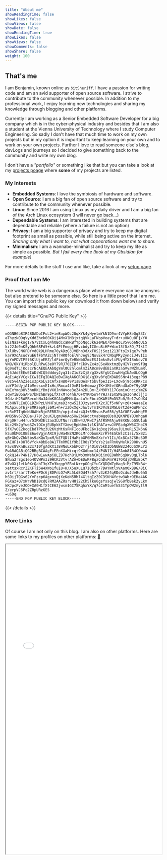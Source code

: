 ```yaml
---
title: "About me"
showReadingTime: false
showLikes: false
showViews: false
showDate: false
showReadingTime: true
showLikes: false
showViews: false
showComments: false
showShare: false
weight: 100
---
```


## That's me

I am Benjamin, known online as `bitSheriff`. I have a passion for writing code and am an avid supporter of open source software. I strive to contribute to the community whenever possible. In addition to my professional work, I enjoy learning new technologies and sharing my knowledge through blogging and other platforms.

Currently I am working as a Senior Embedded Software Developer for a big company which is in the cyber-physical industry and besides that I am also a student at the Vienna University of Technology where I study Computer Engineering. So sadly I don't have that much time to work on my own projects but in my option it is important to keep learning on your own and to work on your own projects. Further I love to read someone else's blog, devLogs and journeys so I decided to give something back to the community and write my own blog.

I don't have a *"portfolio"* or something like that but you can take a look at my [projects poage](/projects) where **some** of my projects are listed.

### My Interests

- **Embedded Systems**: I love the symbiosis of hardware and software.
- **Open Source**: I am a big fan of open source software and try to contribute to the community whenever possible.
- **Linux**: Since 2016 I am using Linux as my daily driver and I am a big fan of the Arch Linux ecosystem (I will never go back...)
- **Dependable Systems**: I am interested in building systems that are dependable and reliable (where a failure is not an option)
- **Privacy**: I am a big supporter of privacy and try to keep my digital footprint as small as possible, while still being active on the internet. *Sharing only what I want to, not what copeorations want me to share.*
- **Minimalism**: I am a wannabe-minimalist and try to keep my life as simple as possible. *But I fail every time (look at my Obsidian for example)*

For more details to the stuff I use and like, take a look at my [setup page](/about/setup).

### Proof that I am Me

The world wide web is a dangerous place where everyone can be anonyms but also pretend to be someone else. So here is a little proof that I am me.
You can import this public key (or download it from down below) and verify my signed messages and more.

{{< details title="GnuPG Public Key" >}}

```
-----BEGIN PGP PUBLIC KEY BLOCK-----

mQGNBGb8IR4BDADoIPuL2+ieBupWOc2UqXYk4yHyetmYkN1D9nr4VYpH8eQqS3Ir
aThyzNOOqVyXddZhxk00X8ij4MxXlM8jxtgQVkLaFNbpVoayT+dr+uHKOu8Fj/Y0
6isNaz+kng1/G7VzCxLq4hOBdCcaNRBfYp5NqqJk62eMEO/bH+BoLV5vGb6NqUIS
ki22Jd0nKSyQhh68Fd5+kzL4PfEnqgjHRvcbdyICGeu8iHF+Win13fDzSOj7IktI
lXlUbvJN6FDYvdOk9LHRme76yADzG3JVBhn3dXxFOSJjSozi213FtoIxIqe7vPeb
kaY9XdAsudYuE6fFSYAZcjNTrHROfoElVhJeg9JNuvEx4rCNGqPRy2ynciJ4vIIx
gjYnPDVIPSt6KlUjoERZ/ldFimrQyZeRkNb02mzESJ1mkvBvliFUyHYXI8nkcv70
VNQ/OkYHiRbolELRPwG3eOY79RJ70ZE8frCkXvZx4zCSxANxtmzByHIV7zoy9fQg
Eg9ndTLjKoscrNcAEQEAAbQgYml0U2hlcmlmZiA8cm9vdEBiaXRzaGVyaWZmLmRl
dj6JAdEEEwEIADsWIQSdddoyJyq31cZ1uZzXj8/g3Xv8fgUCZvwhHgIbAwULCQgH
AgIiAgYVCgkICwIEFgIDAQIeBwIXgAAKCRDXj8/g3Xv8fqEKDADSSNr4i3xgzP89
v9z5veAhZ2e1s3pXoLyzCAfxsHBO+9P1sBQesFtSbvfpe315+LXcwbj9cGKRK/Cs
ioYPIdUyjA1bMessxvEIxHc/Rmcx4fDmRI6vHdmwzjTK+3MfefORndOxD+T9yGRP
VNExYmg8HV3hnRKLYBmjVX0JnNWvoe3eZ4n2DLBm+Z/M9RY117CemioCncicYmZK
JqwYiBU5aAPS7bNzhBn9pLfXTxMTo4hh/OFXYKN5oY4YHJ7sSXSMEqA3on9cljjx
5GdziH25AEBecohNuJ4dmK8CA4gBMNiQxaLuYeEbciQKAMlPmDVZu0/Se17sOdX4
xSbHNTLIuBGLDZNPzLVMHFsLmaD2rgw5IiOJzyavrDX2cJEf5vNPy+z8+oAaaaIe
MLApxupTEjFSMR2ep9ji6Mi+h+rzZOxXqkJhwtvTm1RJVs8zMGL67t2d+GWPNnzc
sz3xMTIq6eNU0AHxRjoRERB2h/xpjulmAr4QJ+5MHvusPa656/y5AY0EZvwhHgEM
AMQ5Nv67ZGDa+J78jZouKJLgmUAKAq5XwZbKWdctvabWqq0Ds02QKNPBYOJnhga0
d/gDHruH4ru/5IRW3El2ao3LUTNurrcOhw4J/RwI7jAfRSM4Ajw98XKNubGSU1ub
NLc29k2gYwoSZvlOCmjEUBpkkTYXewjRpNUmuIzlK1RATa+wJVPEadgXW6XIhoC9
5fX7yOE2kogIbdTPhz3U2KVzMtKsFNFIcoUFbqE6v1q3xgj96uyJULmuRL5Ik6nG
kSu0bM01OBEE6weVgjnARI9juWa4NZN2KGLMrcObumXcrRY4EGCWlzC1si/5xB2i
qB+GhQvZhN5bs9aKQuTpxM/bZFQDlIHaMzbGP6MRm8XcfnY1Ii/GxBCx37SHcSOM
xAEHF1+8HT6Vfck48bBe8A17TmRMEif9bJIR8sT3fqYs2jaFRnUyMelK29OHvnU5
Pavs8VKnBuZ2x7I0fgAdKX1JEWNoLX6bPQ2Trj4Oi0V5kDIDbNUWB224QJSXKLYz
FwARAQABiQG2BBgBCAAgFiEEnXXaMicqt9XGdbmc14/P4N17/H4FAmb8IR4CGwwA
CgkQ14/P4N17/H6w1wwApj8LZ97Hch8jLWo3mWehCK0ijnOE8WhhSqDKv0gLTblK
8Nua2rSgs1eo4OVWPm3i9HCK3VtvrAZA+DEDwKF8qzCnDvPmYH17OXdjbW8xEbkY
d7wOXj1eLN0XrQahI3qXTm3kqgpYFBoLN++pOOqCYuGYQDQWZyHag8iM/Z95kB4+
xettsxRcrZZKFTi5W4XWo1fuI0+K/X5uXuLQ7IObzb/7DAYWtlxVAamOxB9G/8iC
av1rt/sartTeKo+POc6j8DPnLQ7vRL5LdEQd47sh7rv3zK24qRDsQcduJdeBu6hS
hSOijTQGs62YvFzcp6AgxnxQjXeKeN5Rhl4GltqIzZ0C3SKH4fctw3AbrOEHa4AK
FGXaz+Q7xWrVhD18cdQ7RM2AAZRsrvH8j22Ch5lku0gsYssqjwlSG8fbBek2yLkm
kKJpcPveJOO+XA0H1fXtCE62jwsm1GC7SRqhxYX/q7cCnMtuefkS31TpOW2mytl9
Z/erpVJ5Pc2ZRpURzGE5
=uSDq
-----END PGP PUBLIC KEY BLOCK-----
```

{{< /details >}}

### More Links

Of course I am not only on this blog. I am also on other platforms. Here are some links to my profiles on other platforms: [🔗](/links)

<iframe src="/links" width="100%" height="1000"></iframe>
